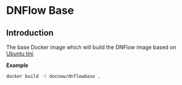 # DNFlow Base

## Introduction

The base Docker image which will build the DNFlow image based on [Ubuntu tini](https://github.com/krallin/tini-images)

**Example**
```bash
docker build -t docnow/dnflowbase .
```


